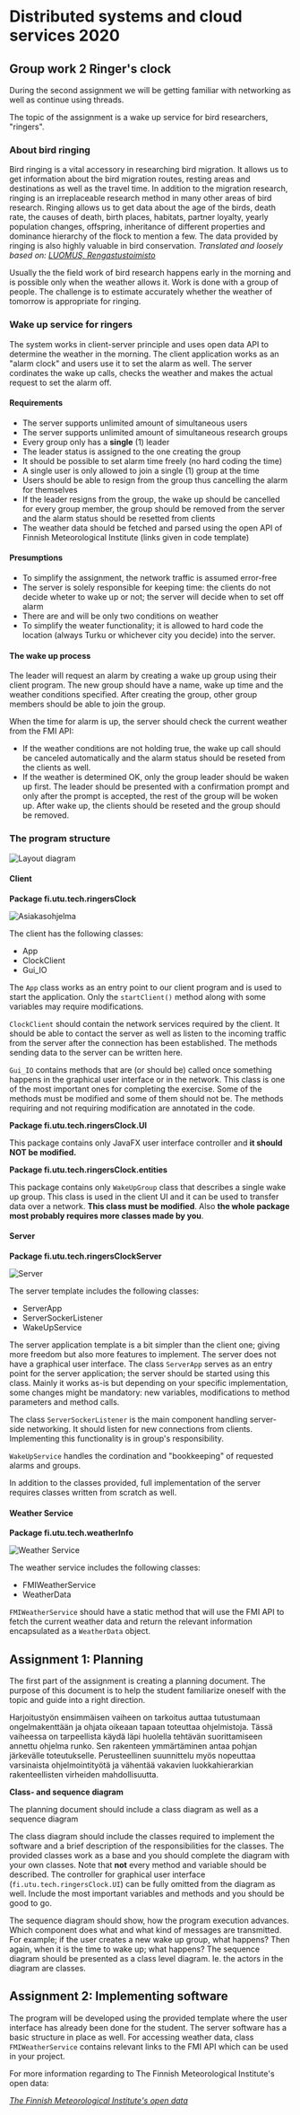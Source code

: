 # Distributed systems and cloud services 2020

## Group work 2 Ringer's clock

During the second assignment we will be getting familiar with networking as well as continue using threads.

The topic of the assignment is a wake up service for bird researchers, "ringers".


### About bird ringing

Bird ringing is a vital accessory in researching bird migration. It allows us to get information about the bird migration routes, resting areas and destinations as well as the travel time. In addition to the migration research, ringing is an irreplaceable research method in many other areas of bird research. Ringing allows us to get data about the age of the birds, death rate, the causes of death, birth places, habitats, partner loyalty, yearly population changes, offspring, inheritance of different properties and dominance hierarchy of the flock to mention a few. The data provided by ringing is also highly valuable in bird conservation. _Translated and loosely based on: [LUOMUS, Rengastustoimisto](https://www.luomus.fi/fi/lintujen-rengastus#Miksi%20lintuja%20rengastetaan)_

Usually the the field work of bird research happens early in the morning and is possible only when the weather allows it. Work is done with a group of people. The challenge is to estimate accurately whether the weather of tomorrow is appropriate for ringing.


### Wake up service for ringers

The system works in client-server principle and uses open data API to determine the weather in the morning. The client application works as an "alarm clock" and users use it to set the alarm as well. The server cordinates the wake up calls, checks the weather and makes the actual request to set the alarm off.

#### Requirements
- The server supports unlimited amount of simultaneous users
- The server supports unlimited amount of simultaneous research groups
- Every group only has a **single** (1) leader
- The leader status is assigned to the one creating the group
- It should be possible to set alarm time freely (no hard coding the time)
- A single user is only allowed to join a single (1) group at the time
- Users should be able to resign from the group thus cancelling the alarm for themselves
- If the leader resigns from the group, the wake up should be cancelled for every group member, the group should be removed from the server and the alarm status should be resetted from clients
- The weather data should be fetched and parsed using the open API of Finnish Meteorological Institute (links given in code template)

#### Presumptions
- To simplify the assignment, the network traffic is assumed error-free
- The server is solely responsible for keeping time: the clients do not decide wheter to wake up or not; the server will decide when to set off alarm
- There are and will be only two conditions on weather
- To simplify the weater functionality; it is allowed to hard code the location (always Turku or whichever city you decide) into the server.

#### The wake up process

The leader will request an alarm by creating a wake up group using their client program. The new group should have a name, wake up time and the weather conditions specified. After creating the group, other group members should be able to join the group.

When the time for alarm is up, the server should check the current weather from the FMI API:
- If the weather conditions are not holding true, the wake up call should be canceled automatically and the alarm status should be reseted from the clients as well.
- If the weather is determined OK, only the group leader should be waken up first. The leader should be presented with a confirmation prompt and only after the prompt is accepted, the rest of the group will be woken up. After wake up, the clients should be reseted and the group should be removed.

### The program structure

![Layout diagram](images/deployment.jpg)

#### Client

**Package fi.utu.tech.ringersClock**

![Asiakasohjelma](images/client.jpg)

The client has the following classes:
- App
- ClockClient
- Gui_IO

The `App` class works as an entry point to our client program and is used to start the application. Only the `startClient()` method along with some variables may require modifications. 

`ClockClient` should contain the network services required by the client. It should be able to contact the server as well as listen to the incoming traffic from the server after the connection has been established. The methods sending data to the server can be written here.

`Gui_IO` contains methods that are (or should be) called once something happens in the graphical user interface or in the network. This class is one of the most important ones for completing the exercise. Some of the methods must be modified and some of them should not be. The methods requiring and not requiring modification are annotated in the code.


**Package fi.utu.tech.ringersClock.UI**

This package contains only JavaFX user interface controller and **it should NOT be modified.**

**Package fi.utu.tech.ringersClock.entities**

This package contains only `WakeUpGroup` class that describes a single wake up group. This class is used in the client UI and it can be used to transfer data over a network. **This class must be modified**. Also **the whole package most probably requires more classes made by you**.

#### Server

**Package fi.utu.tech.ringersClockServer**

![Server](images/server.jpg)

The server template includes the following classes:
 - ServerApp
 - ServerSockerListener
 - WakeUpService

The server application template is a bit simpler than the client one; giving more freedom but also more features to implement. The server does not have a graphical user interface. The class `ServerApp` serves as an entry point for the server application; the server should be started using this class. Mainly it works as-is but depending on your specific implementation, some changes might be mandatory: new variables, modifications to method parameters and method calls.

The class `ServerSockerListener` is the main component handling server-side networking. It should listen for new connections from clients. Implementing this functionality is in group's responsibility.

`WakeUpService` handles the cordination and "bookkeeping" of requested alarms and groups.

In addition to the classes provided, full implementation of the server requires classes written from scratch as well.


#### Weather Service

**Package fi.utu.tech.weatherInfo**

![Weather Service](images/weather.jpg)

The weather service includes the following classes:
 - FMIWeatherService
 - WeatherData

`FMIWeatherService` should have a static method that will use the FMI API to fetch the current weather data and return the relevant information encapsulated as a `WeatherData` object.


## Assignment 1: Planning

The first part of the assignment is creating a planning document. The purpose of this document is to help the student familiarize oneself with the topic and guide into a right direction. 

Harjoitustyön ensimmäisen vaiheen on tarkoitus auttaa tutustumaan ongelmakenttään ja ohjata oikeaan tapaan toteuttaa ohjelmistoja. Tässä vaiheessa on tarpeellista käydä läpi huolella tehtävän suorittamiseen annettu ohjelma runko. Sen rakenteen ymmärtäminen antaa pohjan järkevälle toteutukselle.
Perusteellinen suunnittelu myös nopeuttaa varsinaista ohjelmointityötä ja vähentää vakavien luokkahierarkian rakenteellisten virheiden mahdollisuutta.

**Class- and sequence diagram**

The planning document should include a class diagram as well as a sequence diagram

The class diagram should include the classes required to implement the software and a brief description of the responsibilities for the classes. The provided classes work as a base and you should complete the diagram with your own classes. Note that **not** every method and variable should be described. The controller for graphical user interface (`fi.utu.tech.ringersClock.UI`) can be fully omitted from the diagram as well. Include the most important variables and methods and you should be good to go.

The sequence diagram should show, how the program execution advances. Which component does what and what kind of messages are transmitted. For example; if the user creates a new wake up group, what happens? Then again, when it is the time to wake up; what happens? The sequence diagram should be presented as a class level diagram. Ie. the actors in the diagram are classes.

## Assignment 2: Implementing software

The program will be developed using the provided template where the user interface has already been done for the student. The server software has a basic structure in place as well. For accessing weather data, class `FMIWeatherService` contains relevant links to the FMI API which can be used in your project. 

For more information regarding to The Finnish Meteorological Institute's open data:

*[The Finnish Meteorological Institute's open data](https://en.ilmatieteenlaitos.fi/open-data)*







